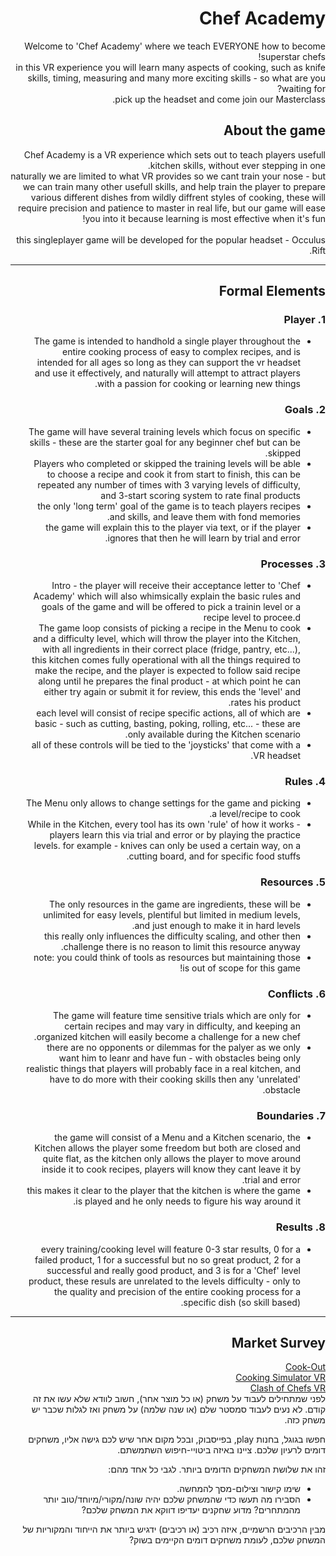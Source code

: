 <div dir='rtl' lang='he'>

# Chef Academy
Welcome to 'Chef Academy' where we teach EVERYONE how to become superstar chefs! </br>
in this VR experience you will learn many aspects of cooking, such as knife skills, timing, measuring and many more exciting skills - so what are you waiting for? </br>
pick up the headset and come join our Masterclass.


## About the game
Chef Academy is a VR experience which sets out to teach players usefull kitchen skills, without ever stepping in one. </br>
naturally we are limited to what VR provides so we cant train your nose - but we can train many other usefull skills, and help train the player to prepare various different dishes from wildly diffrent styles of cooking, these will require precision and patience to master in real life, but our game will ease you into it because learning is most effective when it's fun!
</br></br>
this singleplayer game will be developed for the popular headset - Occulus Rift.

---


## Formal Elements

### 1. Player
* The game is intended to handhold a single player throughout the entire cooking process of easy to complex recipes, and is intended for all ages so long as they can support the vr headset and use it effectively, and naturally will attempt to attract players with a passion for cooking or learning new things.

### 2. Goals
* The game will have several training levels which focus on specific skills - these are the starter goal for any beginner chef but can be skipped.
* Players who completed or skipped the training levels will be able to choose a recipe and cook it from start to finish, this can be repeated any number of times with 3 varying levels of difficulty, and 3-start scoring system to rate final products
* the only 'long term' goal of the game is to teach players recipes and skills, and leave them with fond memories.
* the game will explain this to the player via text, or if the player ignores that then he will learn by trial and error.

### 3. Processes
* Intro - the player will receive their acceptance letter to 'Chef Academy' which will also whimsically explain the basic rules and goals of the game and will be offered to pick a trainin level or a recipe level to procee.d
* The game loop consists of picking a recipe in the Menu to cook and a difficulty level, which will throw the player into the Kitchen, with all ingredients in their correct place (fridge, pantry, etc...), this kitchen comes fully operational with all the things required to make the recipe, and the player is expected to follow said recipe along until he prepares the final product - at which point he can either try again or submit it for review, this ends the 'level' and rates his product.
* each level will consist of recipe specific actions, all of which are basic - such as cutting, basting, poking, rolling, etc... - these are only available during the Kitchen scenario.
* all of these controls will be tied to the 'joysticks' that come with a VR headset.

### 4. Rules
* The Menu only allows to change settings for the game and picking a level/recipe to cook.
* While in the Kitchen, every tool has its own 'rule' of how it works - players learn this via trial and error or by playing the practice levels.
  for example - knives can only be used a certain way, on a cutting board, and for specific food stuffs.

### 5. Resources
* The only resources in the game are ingredients, these will be unlimited for easy levels, plentiful but limited in medium levels, and just enough to make it in hard levels.
* this really only influences the difficulty scaling, and other then challenge there is no reason to limit this resource anyway.
* note: you could think of tools as resources but maintaining those is out of scope for this game!

### 6. Conflicts
* The game will feature time sensitive trials which are only for certain recipes and may vary in difficulty, and keeping an organized kitchen will easily become a challenge for a new chef.
* there are no opponents or dilemmas for the palyer as we only want him to leanr and have fun - with obstacles being only realistic things that players will probably face in a real kitchen, and have to do more with their cooking skills then any 'unrelated' obstacle.

### 7. Boundaries
* the game will consist of a Menu and a Kitchen scenario, the Kitchen allows the player some freedom but both are closed and quite flat, as the kitchen only allows the player to move around inside it to cook recipes, players will know they cant leave it by trial and error.
* this makes it clear to the player that the kitchen is where the game is played and he only needs to figure his way around it.

### 8. Results
* every training/cooking level will feature 0-3 star results, 0 for a failed product, 1 for a successful but no so great product, 2 for a successful and really good product, and 3 is for a 'Chef' level product, these resuls are unrelated to the levels difficulty - only to the quality and precision of the entire cooking process for a specific dish (so skill based). 

---

## Market Survey
[Cook-Out](https://store.steampowered.com/app/1523720/CookOut/) </br>
[Cooking Simulator VR](https://store.steampowered.com/app/1358140/Cooking_Simulator_VR/) </br>
[Clash of Chefs VR](https://store.steampowered.com/app/960040/Clash_of_Chefs_VR/) </br>
לפני שמתחילים לעבוד על משחק (או כל מוצר אחר), חשוב לוודא שלא עשו את זה קודם. לא נעים לעבוד סמסטר שלם (או שנה שלמה) על משחק ואז לגלות שכבר יש משחק כזה. 

חפשו בגוגל, בחנות play, בפייסבוק, ובכל מקום אחר שיש לכם גישה אליו, משחקים דומים לרעיון שלכם. ציינו באיזה ביטויי-חיפוש השתמשתם.

זהו את שלושת המשחקים הדומים ביותר. לגבי כל אחד מהם:

* שימו קישור וצילום-מסך להמחשה.
* הסבירו מה תעשו כדי שהמשחק שלכם יהיה שונה/מקורי/מיוחד/טוב יותר מהמתחרים?  מדוע שחקנים יעדיפו דווקא את המשחק שלכם?

מבין הרכיבים הרשמיים, 
איזה רכיב (או רכיבים) ידגיש ביותר את הייחוד והמקוריות של המשחק שלכם, לעומת משחקים דומים הקיימים בשוק?


</div>
